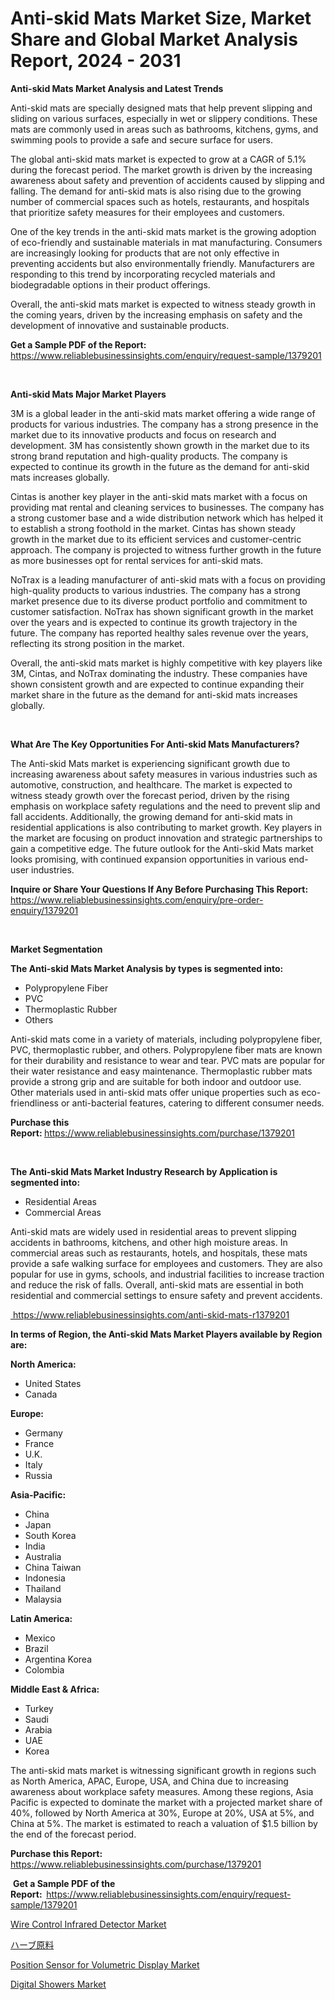 <p><h1>Anti-skid Mats Market Size, Market Share and Global Market Analysis Report, 2024 - 2031</h1></p><p><strong>Anti-skid Mats Market Analysis and Latest Trends</strong></p>
<p><p>Anti-skid mats are specially designed mats that help prevent slipping and sliding on various surfaces, especially in wet or slippery conditions. These mats are commonly used in areas such as bathrooms, kitchens, gyms, and swimming pools to provide a safe and secure surface for users.</p><p>The global anti-skid mats market is expected to grow at a CAGR of 5.1% during the forecast period. The market growth is driven by the increasing awareness about safety and prevention of accidents caused by slipping and falling. The demand for anti-skid mats is also rising due to the growing number of commercial spaces such as hotels, restaurants, and hospitals that prioritize safety measures for their employees and customers.</p><p>One of the key trends in the anti-skid mats market is the growing adoption of eco-friendly and sustainable materials in mat manufacturing. Consumers are increasingly looking for products that are not only effective in preventing accidents but also environmentally friendly. Manufacturers are responding to this trend by incorporating recycled materials and biodegradable options in their product offerings.</p><p>Overall, the anti-skid mats market is expected to witness steady growth in the coming years, driven by the increasing emphasis on safety and the development of innovative and sustainable products.</p></p>
<p><strong>Get a Sample PDF of the Report:&nbsp;</strong> <a href="https://www.reliablebusinessinsights.com/enquiry/request-sample/1379201">https://www.reliablebusinessinsights.com/enquiry/request-sample/1379201</a></p>
<p>&nbsp;</p>
<p><strong>Anti-skid Mats Major Market Players</strong></p>
<p><p>3M is a global leader in the anti-skid mats market offering a wide range of products for various industries. The company has a strong presence in the market due to its innovative products and focus on research and development. 3M has consistently shown growth in the market due to its strong brand reputation and high-quality products. The company is expected to continue its growth in the future as the demand for anti-skid mats increases globally.</p><p>Cintas is another key player in the anti-skid mats market with a focus on providing mat rental and cleaning services to businesses. The company has a strong customer base and a wide distribution network which has helped it to establish a strong foothold in the market. Cintas has shown steady growth in the market due to its efficient services and customer-centric approach. The company is projected to witness further growth in the future as more businesses opt for rental services for anti-skid mats.</p><p>NoTrax is a leading manufacturer of anti-skid mats with a focus on providing high-quality products to various industries. The company has a strong market presence due to its diverse product portfolio and commitment to customer satisfaction. NoTrax has shown significant growth in the market over the years and is expected to continue its growth trajectory in the future. The company has reported healthy sales revenue over the years, reflecting its strong position in the market.</p><p>Overall, the anti-skid mats market is highly competitive with key players like 3M, Cintas, and NoTrax dominating the industry. These companies have shown consistent growth and are expected to continue expanding their market share in the future as the demand for anti-skid mats increases globally.</p></p>
<p>&nbsp;</p>
<p><strong>What Are The Key Opportunities For Anti-skid Mats Manufacturers?</strong></p>
<p><p>The Anti-skid Mats market is experiencing significant growth due to increasing awareness about safety measures in various industries such as automotive, construction, and healthcare. The market is expected to witness steady growth over the forecast period, driven by the rising emphasis on workplace safety regulations and the need to prevent slip and fall accidents. Additionally, the growing demand for anti-skid mats in residential applications is also contributing to market growth. Key players in the market are focusing on product innovation and strategic partnerships to gain a competitive edge. The future outlook for the Anti-skid Mats market looks promising, with continued expansion opportunities in various end-user industries.</p></p>
<p><strong>Inquire or Share Your Questions If Any Before Purchasing This Report:</strong> <a href="https://www.reliablebusinessinsights.com/enquiry/pre-order-enquiry/1379201">https://www.reliablebusinessinsights.com/enquiry/pre-order-enquiry/1379201</a></p>
<p>&nbsp;</p>
<p><strong>Market Segmentation</strong></p>
<p><strong>The Anti-skid Mats Market Analysis by types is segmented into:</strong></p>
<p><ul><li>Polypropylene Fiber</li><li>PVC</li><li>Thermoplastic Rubber</li><li>Others</li></ul></p>
<p><p>Anti-skid mats come in a variety of materials, including polypropylene fiber, PVC, thermoplastic rubber, and others. Polypropylene fiber mats are known for their durability and resistance to wear and tear. PVC mats are popular for their water resistance and easy maintenance. Thermoplastic rubber mats provide a strong grip and are suitable for both indoor and outdoor use. Other materials used in anti-skid mats offer unique properties such as eco-friendliness or anti-bacterial features, catering to different consumer needs.</p></p>
<p><strong>Purchase this Report:&nbsp;</strong><a href="https://www.reliablebusinessinsights.com/purchase/1379201">https://www.reliablebusinessinsights.com/purchase/1379201</a></p>
<p>&nbsp;</p>
<p><strong>The Anti-skid Mats Market Industry Research by Application is segmented into:</strong></p>
<p><ul><li>Residential Areas</li><li>Commercial Areas</li></ul></p>
<p><p>Anti-skid mats are widely used in residential areas to prevent slipping accidents in bathrooms, kitchens, and other high moisture areas. In commercial areas such as restaurants, hotels, and hospitals, these mats provide a safe walking surface for employees and customers. They are also popular for use in gyms, schools, and industrial facilities to increase traction and reduce the risk of falls. Overall, anti-skid mats are essential in both residential and commercial settings to ensure safety and prevent accidents.</p></p>
<p><a href="https://www.reliablebusinessinsights.com/anti-skid-mats-r1379201">&nbsp;https://www.reliablebusinessinsights.com/anti-skid-mats-r1379201</a></p>
<p><strong>In terms of Region, the Anti-skid Mats Market Players available by Region are:</strong></p>
<p>
    <p> <strong> North America: </strong>
        <ul>
            <li>United States</li>
            <li>Canada</li>
        </ul>
        </p> 
    <p> <strong> Europe: </strong>
        <ul>
            <li>Germany</li>
            <li>France</li>
            <li>U.K.</li>
            <li>Italy</li>
            <li>Russia</li>
        </ul>
        </p> 
    <p> <strong> Asia-Pacific: </strong>
        <ul>
            <li>China</li>
            <li>Japan</li>
            <li>South Korea</li>
            <li>India</li>
            <li>Australia</li>
            <li>China Taiwan</li>
            <li>Indonesia</li>
            <li>Thailand</li>
            <li>Malaysia</li>
        </ul>
        </p> 
    <p> <strong> Latin America: </strong>
        <ul>
            <li>Mexico</li>
            <li>Brazil</li>
            <li>Argentina Korea</li>
            <li>Colombia</li>
        </ul>
        </p> 
    <p> <strong> Middle East & Africa: </strong>
        <ul>
            <li>Turkey</li>
            <li>Saudi</li>
            <li>Arabia</li>
            <li>UAE</li>
            <li>Korea</li>
        </ul>
    </p>
    </p>
<p><p>The anti-skid mats market is witnessing significant growth in regions such as North America, APAC, Europe, USA, and China due to increasing awareness about workplace safety measures. Among these regions, Asia Pacific is expected to dominate the market with a projected market share of 40%, followed by North America at 30%, Europe at 20%, USA at 5%, and China at 5%. The market is estimated to reach a valuation of $1.5 billion by the end of the forecast period.</p></p>
<p><strong>Purchase this Report: </strong><a href="https://www.reliablebusinessinsights.com/purchase/1379201">https://www.reliablebusinessinsights.com/purchase/1379201</a></p>
<p>&nbsp;<strong>Get a Sample PDF of the Report:&nbsp;&nbsp;</strong><a href="https://www.reliablebusinessinsights.com/enquiry/request-sample/1379201">https://www.reliablebusinessinsights.com/enquiry/request-sample/1379201</a></p>
<p><strong></strong></p>
<p><p><a href="https://medium.com/@marisolking1/wire-control-infrared-detector-market-size-growth-trends-statistics-forecasts-2024-2031-91e9d9a7b80c">Wire Control Infrared Detector Market</a></p><p><a href="https://github.com/ddwcuskozol07187/Market-Research-Report-List-3/blob/main/862990930588.md">ハーブ原料</a></p><p><a href="https://medium.com/@parmer78465/position-sensor-for-volumetric-display-market-trends-and-analysis-opportunities-and-challenges-25d7ba6d5f71">Position Sensor for Volumetric Display Market</a></p><p><a href="https://github.com/yadanielu/Market-Research-Report-List-1/blob/main/digital-showers-market.md">Digital Showers Market</a></p></p>